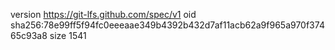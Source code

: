 version https://git-lfs.github.com/spec/v1
oid sha256:78e99ff5f94fc0eeeaae349b4392b432d7af11acb62a9f965a970f37465c93a8
size 1541
